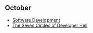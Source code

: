 ## October
- [Software Development](img/software-development-methods-explained-with-cars-toggl-infographic-02.jpg)
- [The Seven Circles of Developer Hell](img/7-circles-of-developer-hell-toggl-infographic-02.jpg)
